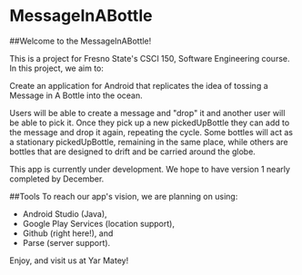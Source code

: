 # MessageInABottle

##Welcome to the MessageInABottle!

This is a project for Fresno State's CSCI 150, Software Engineering course.
In this project, we aim to:

Create an application for Android that replicates the idea of tossing a Message in A Bottle into the ocean.

Users will be able to create a message and "drop" it and another user will be able to pick it.
Once they pick up a new pickedUpBottle they can add to the message and drop it again, repeating the cycle.
Some bottles will act as a stationary pickedUpBottle, remaining in the same place, while others are bottles that are designed to drift and be carried around the globe.

This app is currently under development. We hope to have version 1 nearly completed by December. 

##Tools
To reach our app's vision, we are planning on using:
* Android Studio (Java),
* Google Play Services (location support),
* Github (right here!), and
* Parse (server support).


Enjoy, and visit us at Yar Matey!

